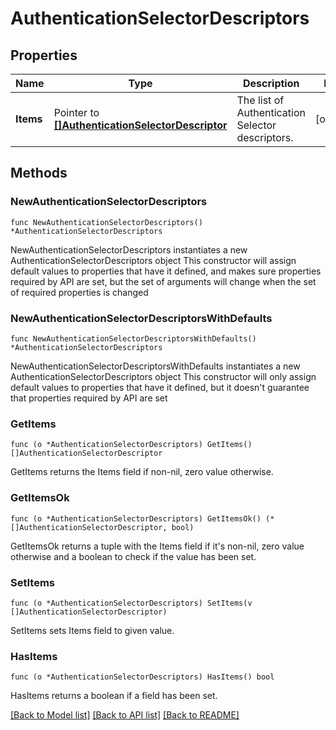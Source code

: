 # AuthenticationSelectorDescriptors

## Properties

Name | Type | Description | Notes
------------ | ------------- | ------------- | -------------
**Items** | Pointer to [**[]AuthenticationSelectorDescriptor**](AuthenticationSelectorDescriptor.md) | The list of Authentication Selector descriptors. | [optional] 

## Methods

### NewAuthenticationSelectorDescriptors

`func NewAuthenticationSelectorDescriptors() *AuthenticationSelectorDescriptors`

NewAuthenticationSelectorDescriptors instantiates a new AuthenticationSelectorDescriptors object
This constructor will assign default values to properties that have it defined,
and makes sure properties required by API are set, but the set of arguments
will change when the set of required properties is changed

### NewAuthenticationSelectorDescriptorsWithDefaults

`func NewAuthenticationSelectorDescriptorsWithDefaults() *AuthenticationSelectorDescriptors`

NewAuthenticationSelectorDescriptorsWithDefaults instantiates a new AuthenticationSelectorDescriptors object
This constructor will only assign default values to properties that have it defined,
but it doesn't guarantee that properties required by API are set

### GetItems

`func (o *AuthenticationSelectorDescriptors) GetItems() []AuthenticationSelectorDescriptor`

GetItems returns the Items field if non-nil, zero value otherwise.

### GetItemsOk

`func (o *AuthenticationSelectorDescriptors) GetItemsOk() (*[]AuthenticationSelectorDescriptor, bool)`

GetItemsOk returns a tuple with the Items field if it's non-nil, zero value otherwise
and a boolean to check if the value has been set.

### SetItems

`func (o *AuthenticationSelectorDescriptors) SetItems(v []AuthenticationSelectorDescriptor)`

SetItems sets Items field to given value.

### HasItems

`func (o *AuthenticationSelectorDescriptors) HasItems() bool`

HasItems returns a boolean if a field has been set.


[[Back to Model list]](../README.md#documentation-for-models) [[Back to API list]](../README.md#documentation-for-api-endpoints) [[Back to README]](../README.md)


